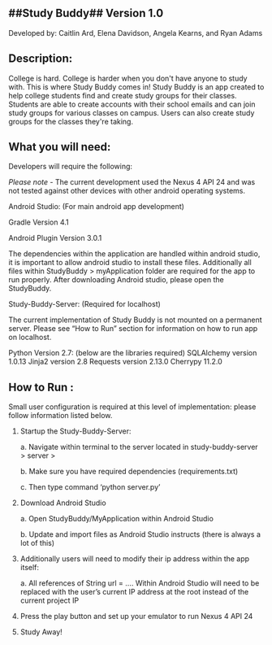 ##Study Buddy## Version 1.0
----------------------------

Developed by:  Caitlin Ard, Elena Davidson, Angela Kearns, and Ryan Adams

Description:
----------------
College is hard. College is harder when you don't have anyone to study with. This is where Study Buddy comes in! Study Buddy is an app created to help college students find and create study groups for their classes. Students are able to create accounts with their school emails and can join study groups for various classes on campus. Users can also create study groups for the classes they're taking.

What you will need:
--------------------------
Developers will require the following:

*Please note* - The current development used the Nexus 4 API 24 and was not tested against other devices with other android operating systems. 

Android Studio: (For main android app development)

Gradle Version 4.1

Android Plugin Version 3.0.1


The dependencies within the application are handled within android studio, it is important to allow android studio to install these files.
Additionally all files within StudyBuddy > myApplication folder are required for the app to run properly.  After downloading Android studio, please open the StudyBuddy.

Study-Buddy-Server: (Required for localhost) 

The current implementation of Study Buddy is not mounted on a permanent server. Please see “How to Run” section for information on how to run app on localhost.

Python Version 2.7: (below are the libraries required)
SQLAlchemy version 1.0.13
Jinja2 version 2.8
Requests version 2.13.0
Cherrypy 11.2.0

How to Run :
----------------

Small user configuration is required at this level of implementation: please follow information listed below.

1. Startup the Study-Buddy-Server:

	a. Navigate within terminal to the server located in study-buddy-server > server >

	b. Make sure you have required dependencies (requirements.txt)

	c. Then type command ‘python server.py’
2. Download Android Studio

	a. Open StudyBuddy/MyApplication within Android Studio

	b. Update and import files as Android Studio instructs (there is always a lot of this)

3. Additionally users will need to modify their ip address within the app itself:

	a. All references of String url = …. Within Android Studio will need to be replaced with the user’s current IP address at the root instead of the current project IP

4. Press the play button and set up your emulator to run Nexus 4 API 24

5. Study Away!

